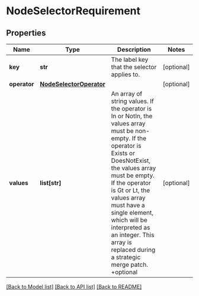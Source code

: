 # NodeSelectorRequirement

## Properties
Name | Type | Description | Notes
------------ | ------------- | ------------- | -------------
**key** | **str** | The label key that the selector applies to. | [optional] 
**operator** | [**NodeSelectorOperator**](NodeSelectorOperator.md) |  | [optional] 
**values** | **list[str]** | An array of string values. If the operator is In or NotIn, the values array must be non-empty. If the operator is Exists or DoesNotExist, the values array must be empty. If the operator is Gt or Lt, the values array must have a single element, which will be interpreted as an integer. This array is replaced during a strategic merge patch. +optional | [optional] 

[[Back to Model list]](../README.md#documentation-for-models) [[Back to API list]](../README.md#documentation-for-api-endpoints) [[Back to README]](../README.md)


